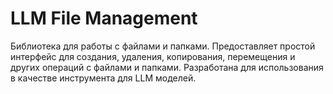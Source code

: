 # LLM File Management

Библиотека для работы с файлами и папками. Предоставляет простой интерфейс для создания, удаления, копирования, перемещения и других операций с файлами и папками. Разработана для использования в качестве инструмента для LLM моделей.
